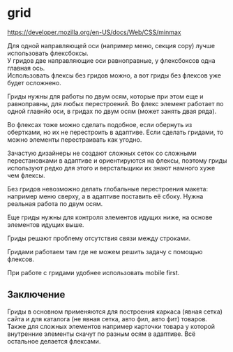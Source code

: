 # grid
https://developer.mozilla.org/en-US/docs/Web/CSS/minmax

Для одной направляющей оси (например меню, секция copy) лучше использовать флексбоксы.  
У гридов две направляющие оси равноправные, у флексбоксов одна главная ось.  
Использовать флексы без гридов можно, а вот гриды без флексов уже будет осложнено.  

Гриды нужны для работы по двум осям, которые при этом еще и равноправны, для любых перестроений. Во флекс элемент работает по одной главнйо оси, в гридах по двум осям (может занять двая ряда).

Во флексах тоже можно сделать подобное, если обернуть из обертками, но их не перестроить в адаптиве. Если сделать гридами, то можно элементы перестраивать как угодно.

Зачастую дизайнеры не создают сложных сеток со сложными перестановками в адаптиве и ориентируются на флексы, поэтому гриды используют редко для этого и верстальщики их знают намного хуже чем флексы.

Без гридов невозможно делать глобальные перестроения макета: например меню сверху, а в адаптиве поставить её сбоку. Нужна реальная работа по двум осям.

Еще гриды нужны для контроля элементов идущих ниже, на основе элементов идущих выше.

Гриды решают проблему отсутствия связи между строками.

Гридами работаем там где не можем решить задачу с помощью флексов.

При работе с гридами удобнее использовать mobile first.

## Заключение
Гриды в основном применяются для построения каркаса (явная сетка) сайта и для каталога (не явная сетка, авто фил, авто фит) товаров. Также для сложных элементов например карточки товара у которой внутренние элементы скачут по разным осям в адаптиве. Всё остальное делается флексами.
